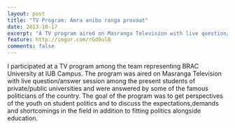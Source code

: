 ```yaml
---
layout: post
title: "TV Program: Amra anibo ranga provaat"
date: 2013-10-17
excerpt: "A TV program aired on Masranga Television with live question/answer session with students from different public/private universities and some of the renowned politicians of the country."
feature: http://imgur.com/rGd9ul8
comments: false
---
```


I participated at a TV program among the team representing BRAC University at IUB Campus. The program was aired on Masranga Television with live question/answer session among the present students of private/public universities and were answered by some of the famous politicians of the country.
The goal of the program was to get perspectives of the youth on student politics and to discuss the expectations,demands and shortcomings in the field in addition to fitting politics alongside education.

